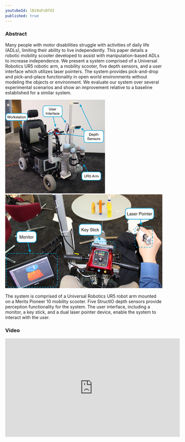 ```yaml
---
youtubeId: lDi9uFcD7XI
published: true
---
```


<!---
youtubeId: -FqXRtMlc4U
-->
### Abstract
Many people with motor disabilities struggle with activities of daily life (ADLs), limiting their ability to live independently. This paper details a robotic mobility scooter developed to assist with manipulation-based ADLs to increase independence. We present a system comprised of a Universal Robotics UR5 robotic arm, a mobility scooter, five depth sensors, and a user interface which utilizes laser pointers. The system provides pick-and-drop and pick-and-place functionality in open world environments without modeling the objects or environment. We evaluate our system over several experimental scenarios and show an improvement relative to a baseline established for a similar system.

<img src="img/system.JPG" alt="system" height="300"/>
<img src="img/interface.JPG" alt="system" height="300"/>
<!-- ![An image](img/system.JPG){: .center-image width: 400px}-->

The system is comprised of a Universal Robotics UR5 robot arm mounted on a Merits Pioneer 10 mobility scooter. Five StructIO depth sensors provide perception functionality for the system. The user interface, including a monitor, a key stick, and a dual laser pointer device, enable the system to interact with the user.

### Video
<iframe width="560" height="315" src="https://www.youtube.com/embed/-FqXRtMlc4U" frameborder="0" allow="autoplay; encrypted-media" allowfullscreen></iframe>

<!-- {% include youtubePlayer.html id=-FqXRtMlc4U %} -->
